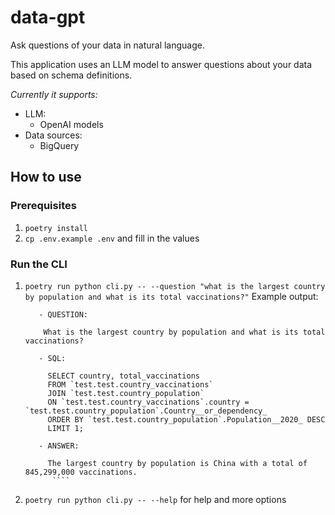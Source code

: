 # data-gpt

Ask questions of your data in natural language.

This application uses an LLM model to
answer questions about your data based on schema definitions.

*Currently it supports:*
 - LLM: 
   - OpenAI models
 - Data sources:
   - BigQuery 

## How to use

### Prerequisites

1. `poetry install`
2. `cp .env.example .env` and fill in the values

### Run the CLI

1. `poetry run python cli.py -- --question "what is the largest country by population and what is its total vaccinations?"` Example output:
   ```
      - QUESTION:

       What is the largest country by population and what is its total vaccinations?

      - SQL:

        SELECT country, total_vaccinations
        FROM `test.test.country_vaccinations`
        JOIN `test.test.country_population`
        ON `test.test.country_vaccinations`.country = `test.test.country_population`.Country__or_dependency_
        ORDER BY `test.test.country_population`.Population__2020_ DESC
        LIMIT 1;

      - ANSWER:

        The largest country by population is China with a total of 845,299,000 vaccinations.
         ````
2. `poetry run python cli.py -- --help` for help and more options 